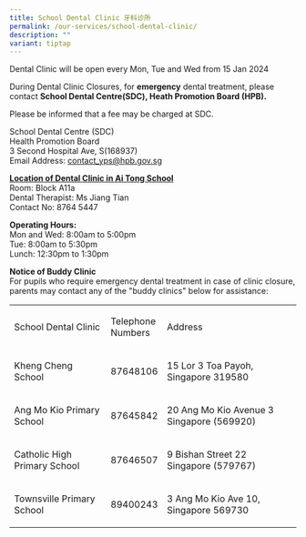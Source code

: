 ```yaml
---
title: School Dental Clinic 牙科诊所
permalink: /our-services/school-dental-clinic/
description: ""
variant: tiptap
---
```

<p>Dental Clinic will be open every Mon, Tue and Wed from 15 Jan 2024</p>
<p>During Dental Clinic Closures, for&nbsp;<strong>emergency</strong>&nbsp;dental
treatment, please contact&nbsp;<strong>School Dental Centre(SDC), Heath Promotion Board (HPB).</strong>&nbsp;</p>
<p>Please be informed that a fee may be charged at SDC.</p>
<p>School Dental Centre (SDC)
<br>Health Promotion Board
<br>3 Second Hospital Ave, S(168937)
<br>Email Address: <a href="mailto:contact_yps@hpb.gov.sg" rel="noopener noreferrer nofollow" target="_blank">contact_yps@hpb.gov.sg</a>
</p>
<p><strong><u>Location of Dental Clinic in Ai Tong School</u></strong>
<br>Room: Block A11a
<br>Dental Therapist: Ms&nbsp;Jiang Tian
<br>Contact No: 8764 5447</p>
<p><strong>Operating Hours:</strong>
<br>Mon and Wed: 8:00am to 5:00pm
<br>Tue: 8:00am to 5:30pm
<br>Lunch: 12:30pm to 1:30pm</p>
<p><strong>Notice of Buddy Clinic</strong>
<br>For pupils who require emergency dental treatment in case of clinic closure,
parents may contact any of the "buddy clinics" below for assistance:</p>
<table>
<tbody>
<tr>
<td rowspan="1" colspan="1">
<p>School Dental Clinic</p>
</td>
<td rowspan="1" colspan="1">
<p>Telephone
<br>Numbers</p>
</td>
<td rowspan="1" colspan="1">
<p>Address</p>
</td>
</tr>
<tr>
<td rowspan="1" colspan="1">
<p>Kheng Cheng School</p>
</td>
<td rowspan="1" colspan="1">
<p>87648106</p>
</td>
<td rowspan="1" colspan="1">
<p>15 Lor 3 Toa Payoh, Singapore 319580</p>
</td>
</tr>
<tr>
<td rowspan="1" colspan="1">
<p>Ang Mo Kio Primary School
<br>
</p>
</td>
<td rowspan="1" colspan="1">
<p>87645842</p>
</td>
<td rowspan="1" colspan="1">
<p>20 Ang Mo Kio Avenue 3 Singapore (569920)</p>
</td>
</tr>
<tr>
<td rowspan="1" colspan="1">
<p>Catholic High Primary School
<br>
</p>
</td>
<td rowspan="1" colspan="1">
<p>87646507</p>
</td>
<td rowspan="1" colspan="1">
<p>9 Bishan Street 22 Singapore (579767)</p>
</td>
</tr>
<tr>
<td rowspan="1" colspan="1">
<p>Townsville Primary School
<br>
</p>
</td>
<td rowspan="1" colspan="1">
<p>89400243</p>
</td>
<td rowspan="1" colspan="1">
<p>3 Ang Mo Kio Ave 10, Singapore 569730</p>
</td>
</tr>
</tbody>
</table>
<p></p>